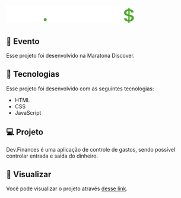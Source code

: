 # <img src="./assets/logo.svg">

## 🎫 Evento
Esse projeto foi desenvolvido na Maratona Discover.

## 🚀 Tecnologias
Esse projeto foi desenvolvido com as seguintes tecnologias:

- HTML
- CSS
- JavaScript

## 💻 Projeto
Dev.Finances é uma aplicação de controle de gastos, sendo possível controlar entrada e saída do dinheiro.

## 🔖 Visualizar
Você pode visualizar o projeto através [desse link](https://luccasscds.github.io/dev.finances/).
